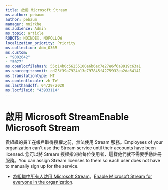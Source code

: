 ```yaml
---
title: 啟用 Microsoft Stream
ms.author: pebaum
author: pebaum
manager: mnirkhe
ms.audience: Admin
ms.topic: article
ROBOTS: NOINDEX, NOFOLLOW
localization_priority: Priority
ms.collection: Adm_O365
ms.custom:
- "9002642"
- "5077"
ms.openlocfilehash: 55c14b0c56255100e6b6ac7e27e6f6a8919c63a1
ms.sourcegitcommit: cd25f39a7924b13e797845f4275932ea2da64141
ms.translationtype: HT
ms.contentlocale: zh-TW
ms.lasthandoff: 04/29/2020
ms.locfileid: "43933114"
---
```

# <a name="enable-microsoft-stream"></a><span data-ttu-id="00344-102">啟用 Microsoft Stream</span><span class="sxs-lookup"><span data-stu-id="00344-102">Enable Microsoft Stream</span></span>

<span data-ttu-id="00344-103">貴組織的員工在帳戶取得授權之前，無法使用 Stream 服務。</span><span class="sxs-lookup"><span data-stu-id="00344-103">Employees of your organization can't use the Stream service until their accounts have been licensed.</span></span> <span data-ttu-id="00344-104">您可以將 Stream 授權指派給每位使用者，這樣他們就不需要手動註冊服務。</span><span class="sxs-lookup"><span data-stu-id="00344-104">You can assign Stream licenses to them so each user does not have to manually sign up for the service.</span></span>

- <span data-ttu-id="00344-105">[為組織中所有人啟用 Microsoft Stream](https://docs.microsoft.com/stream/assign-user-licenses)。</span><span class="sxs-lookup"><span data-stu-id="00344-105">[Enable Microsoft Stream for everyone in the organization](https://docs.microsoft.com/stream/assign-user-licenses).</span></span>
